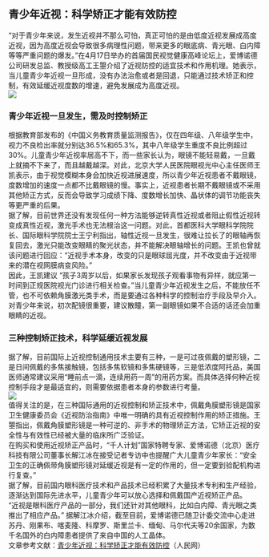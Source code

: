 ## 青少年近视：科学矫正才能有效防控  
“对于青少年来说，发生近视并不那么可怕，真正可怕的是由低度近视发展成高度近视，因为高度近视会导致很多病理性问题，带来更多的眼底病、青光眼、白内障等等严重问题的爆发。”在4月17日举办的首届国民视觉健康高峰论坛上，爱博诺德公司研发总监、教授级高工王曌介绍了近视防控的适宜技术和作用机理。她表示，当儿童青少年近视一旦形成，没有办法治愈或者是回退，只能通过技术矫正和控制，有效延缓近视度数的增速，避免发展成为高度近视。  
![](http://cdncms.v-keep.cn/wp-content/uploads/2020/05/641b85c5cf414e42a37ce8ae892663cd.gif)  
### 青少年近视一旦发生，需及时控制矫正  
根据教育部发布的《中国义务教育质量监测报告》，仅在四年级、八年级学生中，视力不良检出率就分别达36.5%和65.3%，其中八年级学生重度不良比例超过30%。儿童青少年近视率居高不下，而一些家长认为，眼镜不能轻易戴，一旦戴上就摘不下来了，而且越戴越深。对此，北京大学人民医院眼视光中心主任医师王凯表示，由于视觉模糊本身会加快近视进展速度，所以青少年近视患者不戴眼镜，度数增加的速度一点都不比戴眼镜的慢。事实上，近视患者长期不戴眼镜或不采用其他矫正方式，反而会导致学习成绩下降、度数增长加快、晶状体的调节功能丧失等更严重的后果。  
据了解，目前世界还没有发现任何一种方法能够逆转真性近视或者阻止假性近视转变成真性近视，激光手术也无法根治这一问题。对此，首都医科大学眼科学院院长、国际眼科学院院士王宁利指出，轴性近视一旦发生，很难让拉长了的眼轴再恢复回去，激光只能改变眼睛的聚光状态，并不能解决眼轴增长的问题。王凯也曾就该问题进行回应：“近视手术本身，改变的只是眼球屈光度，并不改变由于近视带来的潜在视网膜病变风险。”  
因此，王凯建议 “孩子3周岁以后，如果家长发现孩子观看事物有异样，就应第一时间到正规医院视光门诊进行相关检查。”当儿童青少年近视发生之后，不能放任不管，也不可依赖角膜激光类手术，而是要通过各种科学的控制治疗手段及早介入。对青少年来说，初次配镜很重要，建议散瞳，第一副眼镜如果不合适的话还会加重眼睛的近视。  
### 三种控制矫正技术，科学延缓近视发展  
据了解，目前国际上近视控制通用技术主要有三种，一是可过夜佩戴的塑形镜，二是日间佩戴的多焦接触镜，包括多焦软镜和多焦硬镜等，三是低浓度阿托品，美国医师通常建议采用“睡前点一滴，连续用药一周”的用药方案。而具体选择何种近视控制手段才是最适宜的，则需要依据患者本身的参数进行考量。  
![](http://cdncms.v-keep.cn/wp-content/uploads/2020/05/timg-9-720x1024.jpg)  
值得关注的是，在三种国际通用的近视控制和矫正技术中，佩戴角膜塑形镜是国家卫生健康委员会《近视防治指南》中唯一明确的具有近视控制作用的矫正措施。王曌指出，佩戴角膜塑形镜是一种可逆的、非手术的物理矫正方法，它矫正近视的安全性与有效性已经被大量的临床所广泛验证。  
在购买和使用近视矫正产品时，“千人计划”国家特聘专家、爱博诺德（北京）医疗科技有限公司董事长解江冰在接受记者专访中也提醒广大儿童青少年家长：“安全卫生的正确佩带角膜塑形镜对延缓近视是有一定的作用的，但一定要到验配机构进行复查。”  
据了解，目前国内眼科医疗技术和产品技术已经积累了大量技术专利和生产经验，逐渐达到国际先进水平，儿童青少年可以放心选择和佩戴国产近视矫正产品。  
“近视是眼科医疗产品的一部分，我们还针对其他眼科，比如白内障、青光眼之类推出了相应产品。” 据解江冰介绍，截至目前，爱博诺德已随卫计委交流中心走进苏丹、刚果布、喀麦隆、科摩罗、斯里兰卡、缅甸、马尔代夫等20余国家，为数千名国外的白内障患者提供了来自中国的人工晶体。  
文章参考文献：<a href="http://yuqing.people.com.cn/n1/2019/0428/c209043-31054138.html">青少年近视：科学矫正才能有效防控</a>（人民网）  

